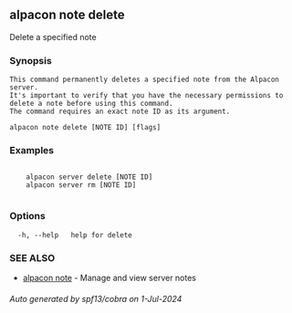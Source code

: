 ## alpacon note delete

Delete a specified note

### Synopsis


	This command permanently deletes a specified note from the Alpacon server. 
	It's important to verify that you have the necessary permissions to delete a note before using this command. 
	The command requires an exact note ID as its argument.
	

```
alpacon note delete [NOTE ID] [flags]
```

### Examples

```
 
	alpacon server delete [NOTE ID]	
	alpacon server rm [NOTE ID]
	
```

### Options

```
  -h, --help   help for delete
```

### SEE ALSO

* [alpacon note](alpacon_note.md)	 - Manage and view server notes

###### Auto generated by spf13/cobra on 1-Jul-2024
